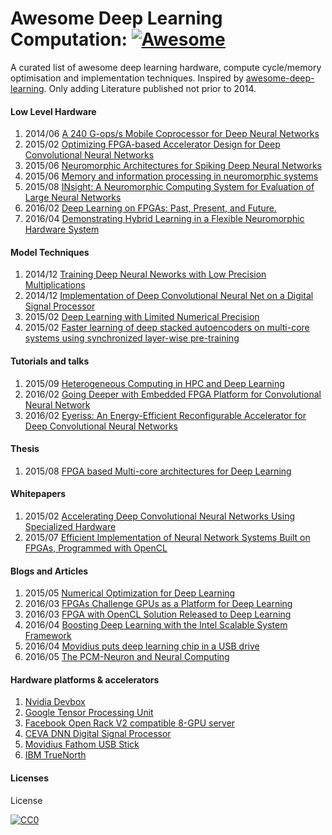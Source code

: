 
# Awesome Deep Learning Computation: [![Awesome](https://cdn.rawgit.com/sindresorhus/awesome/d7305f38d29fed78fa85652e3a63e154dd8e8829/media/badge.svg)](https://github.com/sindresorhus/awesome)
A curated list of awesome deep learning hardware, compute cycle/memory optimisation and implementation techniques.  Inspired by [awesome-deep-learning](https://github.com/ChristosChristofidis/awesome-deep-learning).
Only adding Literature published not prior to 2014.


#### Low Level Hardware

1.  2014/06 [A 240 G-ops/s Mobile Coprocessor for Deep Neural Networks](http://www.cv-foundation.org//openaccess/content_cvpr_workshops_2014/W17/papers/Gokhale_A_240_G-opss_2014_CVPR_paper.pdf)
2.  2015/02 [Optimizing FPGA-based Accelerator Design for Deep Convolutional Neural Networks](http://cadlab.cs.ucla.edu/~cong/slides/fpga2015_chen.pdf)
3.  2015/06 [Neuromorphic Architectures for Spiking Deep Neural Networks](http://ncs.ethz.ch/pubs/pdf/Indiveri_etal15.pdf)
4.  2015/06 [Memory and information processing in neuromorphic systems](http://arxiv.org/pdf/1506.03264.pdf)
5.  2015/08 [INsight: A Neuromorphic Computing System for Evaluation of Large Neural Networks](http://arxiv.org/pdf/1508.01008.pdf)
6.  2016/02 [Deep Learning on FPGAs: Past, Present, and Future.](http://arxiv.org/abs/1602.04283)
7.  2016/04 [Demonstrating Hybrid Learning in a Flexible Neuromorphic Hardware System](https://arxiv.org/pdf/1604.05080.pdf)

#### Model Techniques

1.  2014/12 [Training Deep Neural Neworks with Low Precision Multiplications](https://arxiv.org/pdf/1412.7024.pdf)
2.  2014/12 [Implementation of Deep Convolutional Neural Net on a Digital Signal Processor](http://cs229.stanford.edu/proj2014/Elaina%20Chai,Implementation%20of%20Deep%20Convolutional%20NeuralNet%20on%20a%20DSP.pdf)
3.  2015/02 [Deep Learning with Limited Numerical Precision](https://arxiv.org/pdf/1502.02551.pdf)
4.  2015/02 [Faster learning of deep stacked autoencoders on multi-core systems using synchronized layer-wise pre-training](https://arxiv.org/abs/1603.02836)


#### Tutorials and talks

1.  2015/09 [Heterogeneous Computing in HPC and Deep Learning](https://hpcuserforum.com/presentations/colorado-sept2015/InspuHeterogeneousComputingInHPCandDeepLearning.pdf)
2.  2016/02 [Going Deeper with Embedded FPGA Platform for Convolutional Neural Network](http://www.isfpga.org/index_files/Slides/1_2.pdf)
3.  2016/02 [Eyeriss: An Energy-Efficient Reconfigurable Accelerator for Deep Convolutional Neural Networks](http://www.rle.mit.edu/eems/wp-content/uploads/2016/02/eyeriss_isscc_2016_slides.pdf)

#### Thesis

1. 2015/08 [FPGA based Multi-core architectures for Deep Learning](https://etd.ohiolink.edu/!etd.send_file?accession=dayton1449417091&disposition=inline)

#### Whitepapers

1.  2015/02 [Accelerating Deep Convolutional Neural Networks Using Specialized Hardware](http://research.microsoft.com/pubs/240715/CNN%20Whitepaper.pdf)
2.  2015/07 [Efficient Implementation of Neural Network Systems Built on FPGAs, Programmed with OpenCL](https://www.altera.com/en_US/pdfs/literature/solution-sheets/efficient_neural_networks.pdf)

#### Blogs and Articles

1.  2015/05 [Numerical Optimization for Deep Learning](http://insidehpc.com/2015/05/numerical-optimization-for-deep-learning/)
2.  2016/03 [FPGAs Challenge GPUs as a Platform for Deep Learning](https://www.tractica.com/automation-robotics/fpgas-challenge-gpus-as-a-platform-for-deep-learning/)
3.  2016/03 [FPGA with OpenCL Solution Released to Deep Learning](http://www.hpcwire.com/2016/03/17/fpga-opencl-solution-released-deep-learning/)
4.  2016/04 [Boosting Deep Learning with the Intel Scalable System Framework](http://www.nextplatform.com/2016/04/14/boosting-deep-learning-intel-scalable-system-framework/)
5.  2016/04 [Movidius puts deep learning chip in a USB drive](http://www.theverge.com/2016/4/28/11510430/movidius-fathom-neural-compute-stick-myriad-2-chip)
6.  2016/05 [The PCM-Neuron and Neural Computing](http://www.eetimes.com/author.asp?section_id=36&doc_id=1329754&)

#### Hardware platforms & accelerators

1.  [Nvidia Devbox](https://developer.nvidia.com/devbox)
2.  [Google Tensor Processing Unit](http://www.anandtech.com/show/10340/googles-tensor-processing-unit-what-we-know)
3.  [Facebook Open Rack V2 compatible 8-GPU server](https://code.facebook.com/posts/1687861518126048/facebook-to-open-source-ai-hardware-design/)
4.  [CEVA DNN Digital Signal Processor](http://www.ceva-dsp.com/CDNN)
5.  [Movidius Fathom USB Stick](http://uploads.movidius.com/1463004959-Fathom-Combined-2-pager-web.pdf)
6.  [IBM TrueNorth](http://www.research.ibm.com/articles/brain-chip.shtml)

#### Licenses
License

[![CC0](http://i.creativecommons.org/p/zero/1.0/88x31.png)](http://creativecommons.org/publicdomain/zero/1.0/)

